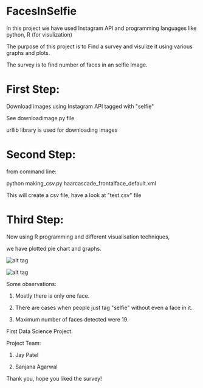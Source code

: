 FacesInSelfie
=============

In this project we have used Instagram API and programming languages like python, R (for visulization)

The purpose of this project is to Find a survey and visulize it using various graphs and plots.

The survey is to find number of faces in an selfie Image.


First Step:
=============

Download images using Instagram API tagged with "selfie"

See downloadimage.py file

urllib library is used for downloading images 

Second Step:
=============

from command line:

python making_csv.py haarcascade_frontalface_default.xml

This will create a csv file, have a look at "test.csv" file

Third Step:
=============

Now using R programming and different visualisation techniques, 

we have plotted pie chart and graphs.

![alt tag](https://github.com/jaythegenius48/FacesInSelfie/blob/master/rHighchartsPlot.png)

![alt tag](https://github.com/jaythegenius48/FacesInSelfie/blob/master/FacePlotsSelfie.png)

Some observations:    
     
1. Mostly there is only one face.    

2. There are cases when people just tag "selfie" without even a face in it.    

3. Maximum number of faces detected were 19.    



First Data Science Project.

Project Team:

1. Jay Patel    

2. Sanjana Agarwal    

Thank you, hope you liked the survey!






